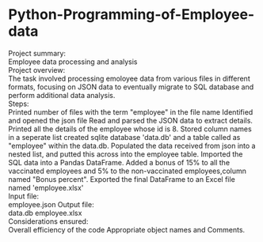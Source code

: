 # Python-Programming-of-Employee-data
Project summary: 
<br>
Employee data processing and analysis 
<br>
Project overview:
<br>
The task involved processing emoloyee data from various files in different formats, focusing on JSON data to eventually migrate to SQL database and perform additional data analysis.
<br>
Steps:
<br>
Printed number of files with the term "employee" in the file name
Identified and opened the json file
Read and parsed the JSON data to extract details.
Printed all the details of the employee whose id is 8.
Stored column names in a seperate list
created sqlite database 'data.db' and a table called as "employee" within the data.db.
Populated the data received from json into a nested list, and putted this across into the employee table.
Imported the SQL data into a Pandas DataFrame.
Added a bonus of 15%  to all the vaccinated employees and 5% to the non-vaccinated employees,column named "Bonus percent".
Exported the final DataFrame to an Excel file named 'employee.xlsx'
<br>
Input file:
<br>
employee.json 
Output file:
<br>
data.db
employee.xlsx
<br>
Considerations ensured:
<br>
Overall efficiency of the code 
Appropriate object names 
and Comments.
